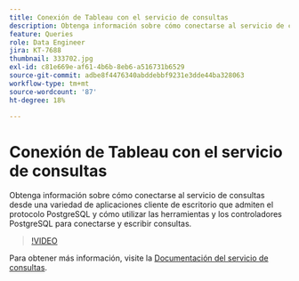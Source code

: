 ```yaml
---
title: Conexión de Tableau con el servicio de consultas
description: Obtenga información sobre cómo conectarse al servicio de consultas desde una variedad de aplicaciones cliente de escritorio que admiten el protocolo PostgreSQL y cómo utilizar las herramientas y los controladores PostgreSQL para conectarse y escribir consultas.
feature: Queries
role: Data Engineer
jira: KT-7688
thumbnail: 333702.jpg
exl-id: c81e669e-af61-4b6b-8eb6-a516731b6529
source-git-commit: adbe8f4476340abddebbf9231e3dde44ba328063
workflow-type: tm+mt
source-wordcount: '87'
ht-degree: 18%

---
```


# Conexión de Tableau con el servicio de consultas

Obtenga información sobre cómo conectarse al servicio de consultas desde una variedad de aplicaciones cliente de escritorio que admiten el protocolo PostgreSQL y cómo utilizar las herramientas y los controladores PostgreSQL para conectarse y escribir consultas.

>[!VIDEO](https://video.tv.adobe.com/v/333702?quality=12&learn=on)

Para obtener más información, visite la [Documentación del servicio de consultas](https://experienceleague.adobe.com/docs/experience-platform/query/home.html?lang=es).
